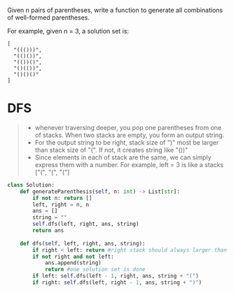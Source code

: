 Given n pairs of parentheses, write a function to generate all combinations of well-formed parentheses.

For example, given n = 3, a solution set is:
```
[
  "((()))",
  "(()())",
  "(())()",
  "()(())",
  "()()()"
]
```
# DFS
>* whenever traversing deeper, you pop one parentheses from one of stacks. When two stacks are empty, you form an output string.
>* For the output string to be right, stack size of ")" most be larger than stack size of "(". If not, it creates string like "())"
>* Since elements in each of stack are the same, we can simply express them with a number. For example, left = 3 is like a stacks ["(", "(", "("]

```python
class Solution:
    def generateParenthesis(self, n: int) -> List[str]:
        if not n: return []
        left, right = n, n
        ans = []
        string = ""
        self.dfs(left, right, ans, string)
        return ans
    
    def dfs(self, left, right, ans, string):
        if right < left: return #right stack should always larger than left stack
        if not right and not left: 
            ans.append(string) 
            return #one solution set is done
        if left: self.dfs(left - 1, right, ans, string + "(")
        if right: self.dfs(left, right - 1, ans, string + ")")
```